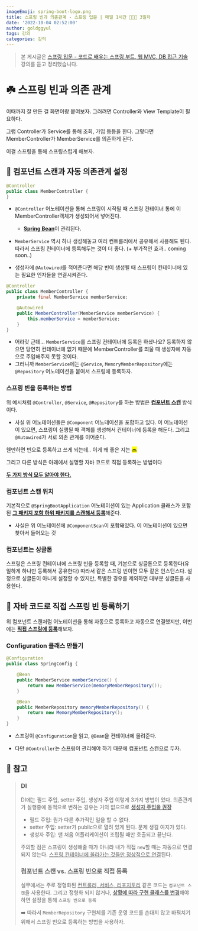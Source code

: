 ```yaml
---
imageEmoji: spring-boot-logo.png
title: 스프링 빈과 의존관계 - 스프링 입문 | 매일 1시간 👨🏻‍🏫 3일차
date: '2022-10-04 02:52:00'
author: goldggyul
tags: 강의
categories: 강의
---
```


> 본 게시글은 [스프링 입문 - 코드로 배우는 스프링 부트, 웹 MVC, DB 접근 기술](https://www.inflearn.com/course/%EC%8A%A4%ED%94%84%EB%A7%81-%EC%9E%85%EB%AC%B8-%EC%8A%A4%ED%94%84%EB%A7%81%EB%B6%80%ED%8A%B8/) 강의를 듣고 정리했습니다.

#  ☘️ 스프링 빈과 의존 관계

이때까지 잘 만든 걸 화면이랑 붙여보자. 그러려면 Controller와 View Template이 필요하다.

그럼 Controller가 Service를 통해 조회, 가입 등등을 한다. 그렇다면 MemberController가 MemberService를 의존하게 된다.

이걸 스프링을 통해 스프링스럽게 해보자. 

## 📌 컴포넌트 스캔과 자동 의존관계 설정

```java
@Controller
public class MemberController {
}

```

- `@Controller` 어노테이션을 통해 스프링이 시작될 때 스프링 컨테이너 통에 이 MemberController객체가 생성되어서 넣어진다.
  - <u>**Spring Bean**</u>이 관리된다.

- `MemberService` 역시 하나 생성해놓고 여러 컨트롤러에서 공유해서 사용해도 된다. 따라서 스프링 컨테이너에 등록해두는 것이 더 좋다. (+ 부가적인 효과.. coming soon..)

-  생성자에 `@Autowired`를 적어준다면 해당 빈이 생성될 때 스프링이 컨테이너에 있는 필요한 인자들을 연결시켜준다.

  ```java
  @Controller
  public class MemberController {
      private final MemberService memberService;
  
      @Autowired
      public MemberController(MemberService memberService) {
          this.memberService = memberService;
      }
  }
  ```

  - 어라랏 근데... `MemberService`를 스프링 컨테이너에 등록은 하셨나요? 등록하지 않으면 당연히 컨테이너에 없기 때문에 MemberController를 띄울 때 생성자에 자동으로 주입해주지 못할 것이다.
  - 그러니까 `MemberService`에는 `@Service`,  `MemoryMemberRepository`에는 `@Repository` 어노테이션을 붙여서 스프링에 등록하자.

### 스프링 빈을 등록하는 방법

위 예시처럼 `@Controller`, `@Service`, `@Repository`를 하는 방법은 <u>**컴포넌트 스캔**</u> 방식이다.

- 사실 위 어노테이션들은 `@Component` 어노테이션을 포함하고 있다. 이 어노테이션이 있으면, 스프링이 실행될 때 객체를 생성해서 컨테이너에 등록을 해둔다. 그리고 `@Autowired`가 서로 의존 관계를 이어준다.

웬만하면 빈으로 등록하고 쓰게 되는데.. 이게 왜 좋은 지는 <mark>🔜</mark>

그리고 다른 방식은 아래에서 설명할 자바 코드로 직접 등록하는 방법이다

<u>**두 가지 방식 모두 알아야 한다.**</u>

### 컴포넌트 스캔 위치 

기본적으로 `@SpringBootApplication` 어노테이션이 있는 Application 클래스가 포함된 <u>**그 패키지 포함 하위 패키지를 스캔해서 등록**</u>해준다.

- 사실은 위 어노테이션에 `@ComponentScan`이 포함돼있다. 이 어노테이션이 있으면 찾아서 들어오는 것

### 컴포넌트는 싱글톤

스프링은 스프링 컨테이너에 스프링 빈을 등록할 때, 기본으로 싱글톤으로 등록한다(유일하게 하나만 등록해서 공유한다) 따라서 같은 스프링 빈이면 모두 같은 인스턴스다. 설정으로 싱글톤이 아니게 설정할 수 있지만, 특별한 경우를 제외하면 대부분 싱글톤을 사용한다.

## 📌 자바 코드로 직접 스프링 빈 등록하기

위 컴포넌트 스캔처럼 어노테이션을 통해 자동으로 등록하고 자동으로 연결했지만, 이번에는 <u>**직접 스프링에 등록**</u>해보자.

### Configuration 클래스 만들기

```java
@Configuration
public class SpringConfig {

    @Bean
    public MemberService memberService() {
        return new MemberService(memoryMemberRepository());
    }

    @Bean
    public MemberRepository memoryMemberRepository() {
        return new MemoryMemberRepository();
    }
}

```

- 스프링이 `@Configuration`을 읽고, `@Bean`을 컨테이너에 올려준다.

- 다만 `@Controller`는 스프링이 관리해야 하기 때문에 컴포넌트 스캔으로 두자.

## 📌 참고

> ### DI
>
> DI에는 필드 주입, setter 주입, 생성자 주입 이렇게 3가지 방법이 있다. 의존관계가 실행중에 동적으로 변하는 경우는 거의 없으므로 <u>**생성자 주입을 권장**</u>
>
> - 필드 주입: 뭔가 다른 추가적인 일을 할 수 없다.
> - setter 주입: setter가 public으로 열려 있게 된다. 문제 생길 여지가 있다.
> - 생성자 주입: 맨  처음 어플리케이션이 조립될 때만 호출되고 끝난다.
>
> 주의할 점은 스프링이 생성해줄 때가 아니라 내가 직접 `new`할 때는 자동으로 연결되지 않는다. <u>스프링 컨테이너에 올라가는 것들만 정상적으로 연결</u>된다.
>
> ### 컴포넌트 스캔 vs. 스프링 빈으로 직접 등록
>
> 실무에서는 주로 정형화된 <u>컨트롤러, 서비스, 리포지토리</u> 같은 코드는 `컴포넌트 스캔`을 사용한다. 그리고 정형화 되지 않거나, <u>**상황에 따라 구현 클래스를 변경**</u>해야 하면 설정을 통해 `스프링 빈으로 등록`
>
> ➡️ 따라서 `MemberRepository` 구현체를 기존 운영 코드를 손대지 않고 바꿔치기 위해서 스프링 빈으로 등록하는 방법을 사용하자.

























```toc
```

